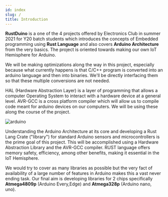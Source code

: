 ```yaml
---
id: index
slug: /
title: Introduction
---
```


**RustDuino** is a one of the 4 projects offered by Electronics Club in summer 2021 for Y20 batch students which introduces the concepts of Embedded programming using **Rust Language** and also covers **Arduino Architecture** from the very basics. The project is oriented towards making our own IoT Hemisphere for Arduino.

We will be making optimizations along the way in this project, especially because what currently happens is that C/C++ program is converted into an arduino language and then into binaries. We'll be directly interfacing them so that these multiple conversions are not needed.

HAL (Hardware Abstraction Layer) is a layer of programming that allows a computer Operating System to interact with a hardware device at a general level. AVR-GCC is a cross platform compiler which will allow us to compile code meant for arduino devices on our computers. We will be using these along the course of the project.  

![arduino](https://github.com/Mshivam2409/RustDuino-Docs/blob/master/docs/embedded/Arduino.gif)

Understanding the Arduino Architecture at its core and developing a Rust Lang Crate ("library") for standard Arduino sensors and microcontrollers is the prime goal of this project. This will be accomplished using a Hardware Abstraction Library and the AVR-GCC compiler. RUST language offers memory safety, efficiency, among other benefits, making it essential in the IoT Hemisphere.

We would try to cover as many libraries as possible but the very fact of availability of a large number of features in Arduino makes this a vast never ending task. Our final aim is developing libraries for 2 chips specifically **Atmega4809p** (Arduino Every,Edge)  and **Atmega328p** (Arduino nano, uno).